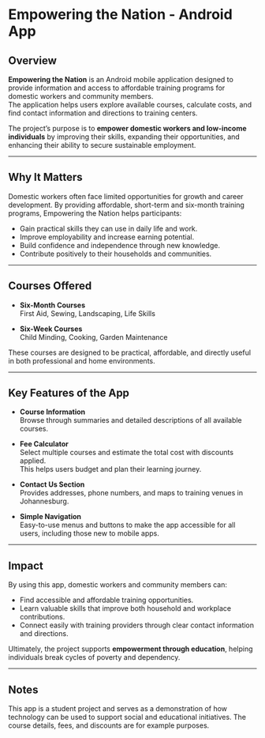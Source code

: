 # Empowering the Nation - Android App

## Overview
**Empowering the Nation** is an Android mobile application designed to provide information and access to affordable training programs for domestic workers and community members.  
The application helps users explore available courses, calculate costs, and find contact information and directions to training centers.

The project’s purpose is to **empower domestic workers and low-income individuals** by improving their skills, expanding their opportunities, and enhancing their ability to secure sustainable employment.

---

## Why It Matters
Domestic workers often face limited opportunities for growth and career development. By providing affordable, short-term and six-month training programs, Empowering the Nation helps participants:
- Gain practical skills they can use in daily life and work.
- Improve employability and increase earning potential.
- Build confidence and independence through new knowledge.
- Contribute positively to their households and communities.

---

## Courses Offered
- **Six-Month Courses**  
  First Aid, Sewing, Landscaping, Life Skills  

- **Six-Week Courses**  
  Child Minding, Cooking, Garden Maintenance  

These courses are designed to be practical, affordable, and directly useful in both professional and home environments.

---

## Key Features of the App
- **Course Information**  
  Browse through summaries and detailed descriptions of all available courses.

- **Fee Calculator**  
  Select multiple courses and estimate the total cost with discounts applied.  
  This helps users budget and plan their learning journey.

- **Contact Us Section**  
  Provides addresses, phone numbers, and maps to training venues in Johannesburg.

- **Simple Navigation**  
  Easy-to-use menus and buttons to make the app accessible for all users, including those new to mobile apps.

---

## Impact
By using this app, domestic workers and community members can:
- Find accessible and affordable training opportunities.
- Learn valuable skills that improve both household and workplace contributions.
- Connect easily with training providers through clear contact information and directions.

Ultimately, the project supports **empowerment through education**, helping individuals break cycles of poverty and dependency.

---

## Notes
This app is a student project and serves as a demonstration of how technology can be used to support social and educational initiatives. The course details, fees, and discounts are for example purposes.
